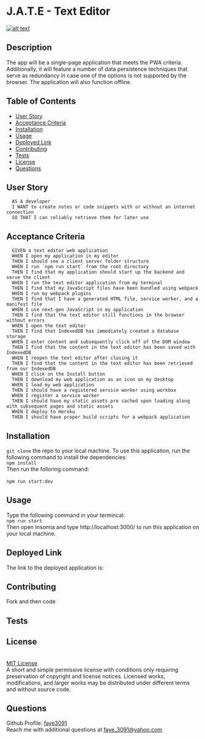 # J.A.T.E - Text Editor
  
  [![alt text](https://img.shields.io/static/v1?label=licence&message=MIT%20License&color=GREEN)](https://opensource.org/licenses/MIT)

  ## Description
  The app will be a single-page application that meets the PWA criteria. Additionally, it will feature a number of data persistence techniques that serve as redundancy in case one of the options is not supported by the browser. The application will also function offline.

  ## Table of Contents
  * [User Story](#user-story)
  * [Acceptance Criteria](#acceptance-criteria)
  * [Installation](#installation)
  * [Usage](#usage)
  * [Deployed Link](#deployed-link)
  * [Contributing](#contributing)
  * [Tests](#tests)
  * [License](#license)
  * [Questions](#questions)

  ## User Story
  ```
    AS A developer
    I WANT to create notes or code snippets with or without an internet connection
    SO THAT I can reliably retrieve them for later use
  ```

  ## Acceptance Criteria
  ```
    GIVEN a text editor web application
    WHEN I open my application in my editor
    THEN I should see a client server folder structure
    WHEN I run `npm run start` from the root directory
    THEN I find that my application should start up the backend and serve the client
    WHEN I run the text editor application from my terminal
    THEN I find that my JavaScript files have been bundled using webpack
    WHEN I run my webpack plugins
    THEN I find that I have a generated HTML file, service worker, and a manifest file
    WHEN I use next-gen JavaScript in my application
    THEN I find that the text editor still functions in the browser without errors
    WHEN I open the text editor
    THEN I find that IndexedDB has immediately created a database storage
    WHEN I enter content and subsequently click off of the DOM window
    THEN I find that the content in the text editor has been saved with IndexedDB
    WHEN I reopen the text editor after closing it
    THEN I find that the content in the text editor has been retrieved from our IndexedDB
    WHEN I click on the Install button
    THEN I download my web application as an icon on my desktop
    WHEN I load my web application
    THEN I should have a registered service worker using workbox
    WHEN I register a service worker
    THEN I should have my static assets pre cached upon loading along with subsequent pages and static assets
    WHEN I deploy to Heroku
    THEN I should have proper build scripts for a webpack application
  ```

  ## Installation
  `git clone` the repo to your local machine. To use this application, run the following command to install the dependencies:
  <br />
  `npm install`	
  <br />
  Then run the folloring command:	
  <br />`npm run start:dev`

  ## Usage
  Type the following command in your termincal:	
  <br />`npm run start`	
  <br />Then open Insomia and type http://localhost:3000/ to run this application on your local machine.

  ## Deployed Link
  The link to the deployed application is: 

  ## Contributing 
  Fork and then code

  ## Tests
  

  ## License
  <br />[MIT License](https://opensource.org/licenses/MIT)<br />A short and simple permissive license with conditions only requiring preservation of copyright and license notices. Licensed works, modifications, and larger works may be distributed under different terms and without source code. 


  ## Questions
  Github Profile: [faye3091](https://github.com/faye3091)
  <br />
  Reach me with additional questions at faye_3091@yahoo.com
  